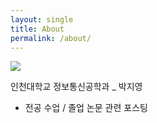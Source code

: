 ```yaml
---
layout: single
title: About
permalink: /about/
---
```


![](https://thumb-wishbeen.akamaized.net/ZZPAVsTAh8LzyXw0AbxQGAMCBdo=/898x420/smart/filters:no_upscale()/img-wishbeen.akamaized.net/spot/1407132170883_%EC%9D%B8%EC%B2%9C%EB%8C%80%EC%86%A1%EB%8F%84%EC%BA%A0%ED%8D%BC%EC%8A%A41.jpg)



인천대학교 정보통신공학과  _ 박지영

- 전공 수업 / 졸업 논문 관련 포스팅

  